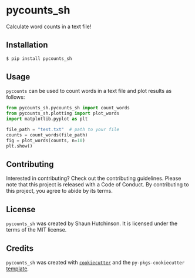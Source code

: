 # pycounts_sh

Calculate word counts in a text file!

## Installation

```bash
$ pip install pycounts_sh
```

## Usage

`pycounts` can be used to count words in a text file and plot results
as follows:

```python
from pycounts_sh.pycounts_sh import count_words
from pycounts_sh.plotting import plot_words
import matplotlib.pyplot as plt

file_path = "test.txt"  # path to your file
counts = count_words(file_path)
fig = plot_words(counts, n=10)
plt.show()
```

## Contributing

Interested in contributing? Check out the contributing guidelines. Please note that this project is released with a Code of Conduct. By contributing to this project, you agree to abide by its terms.

## License

`pycounts_sh` was created by Shaun Hutchinson. It is licensed under the terms of the MIT license.

## Credits

`pycounts_sh` was created with [`cookiecutter`](https://cookiecutter.readthedocs.io/en/latest/) and the `py-pkgs-cookiecutter` [template](https://github.com/py-pkgs/py-pkgs-cookiecutter).
